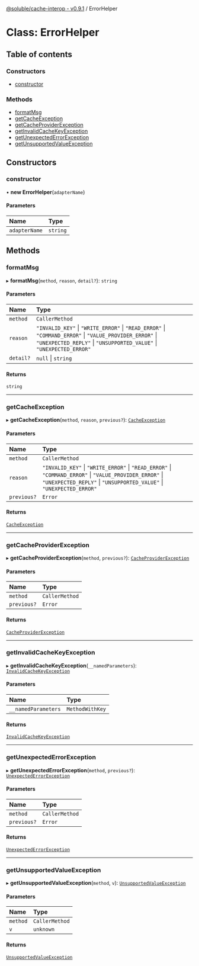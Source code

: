 [@soluble/cache-interop - v0.9.1](../README.md) / ErrorHelper

# Class: ErrorHelper

## Table of contents

### Constructors

- [constructor](ErrorHelper.md#constructor)

### Methods

- [formatMsg](ErrorHelper.md#formatmsg)
- [getCacheException](ErrorHelper.md#getcacheexception)
- [getCacheProviderException](ErrorHelper.md#getcacheproviderexception)
- [getInvalidCacheKeyException](ErrorHelper.md#getinvalidcachekeyexception)
- [getUnexpectedErrorException](ErrorHelper.md#getunexpectederrorexception)
- [getUnsupportedValueException](ErrorHelper.md#getunsupportedvalueexception)

## Constructors

### constructor

• **new ErrorHelper**(`adapterName`)

#### Parameters

| Name | Type |
| :------ | :------ |
| `adapterName` | `string` |

## Methods

### formatMsg

▸ **formatMsg**(`method`, `reason`, `detail?`): `string`

#### Parameters

| Name | Type |
| :------ | :------ |
| `method` | `CallerMethod` |
| `reason` | ``"INVALID_KEY"`` \| ``"WRITE_ERROR"`` \| ``"READ_ERROR"`` \| ``"COMMAND_ERROR"`` \| ``"VALUE_PROVIDER_ERROR"`` \| ``"UNEXPECTED_REPLY"`` \| ``"UNSUPPORTED_VALUE"`` \| ``"UNEXPECTED_ERROR"`` |
| `detail?` | ``null`` \| `string` |

#### Returns

`string`

___

### getCacheException

▸ **getCacheException**(`method`, `reason`, `previous?`): [`CacheException`](CacheException.md)

#### Parameters

| Name | Type |
| :------ | :------ |
| `method` | `CallerMethod` |
| `reason` | ``"INVALID_KEY"`` \| ``"WRITE_ERROR"`` \| ``"READ_ERROR"`` \| ``"COMMAND_ERROR"`` \| ``"VALUE_PROVIDER_ERROR"`` \| ``"UNEXPECTED_REPLY"`` \| ``"UNSUPPORTED_VALUE"`` \| ``"UNEXPECTED_ERROR"`` |
| `previous?` | `Error` |

#### Returns

[`CacheException`](CacheException.md)

___

### getCacheProviderException

▸ **getCacheProviderException**(`method`, `previous?`): [`CacheProviderException`](CacheProviderException.md)

#### Parameters

| Name | Type |
| :------ | :------ |
| `method` | `CallerMethod` |
| `previous?` | `Error` |

#### Returns

[`CacheProviderException`](CacheProviderException.md)

___

### getInvalidCacheKeyException

▸ **getInvalidCacheKeyException**(`__namedParameters`): [`InvalidCacheKeyException`](InvalidCacheKeyException.md)

#### Parameters

| Name | Type |
| :------ | :------ |
| `__namedParameters` | `MethodWithKey` |

#### Returns

[`InvalidCacheKeyException`](InvalidCacheKeyException.md)

___

### getUnexpectedErrorException

▸ **getUnexpectedErrorException**(`method`, `previous?`): [`UnexpectedErrorException`](UnexpectedErrorException.md)

#### Parameters

| Name | Type |
| :------ | :------ |
| `method` | `CallerMethod` |
| `previous?` | `Error` |

#### Returns

[`UnexpectedErrorException`](UnexpectedErrorException.md)

___

### getUnsupportedValueException

▸ **getUnsupportedValueException**(`method`, `v`): [`UnsupportedValueException`](UnsupportedValueException.md)

#### Parameters

| Name | Type |
| :------ | :------ |
| `method` | `CallerMethod` |
| `v` | `unknown` |

#### Returns

[`UnsupportedValueException`](UnsupportedValueException.md)
